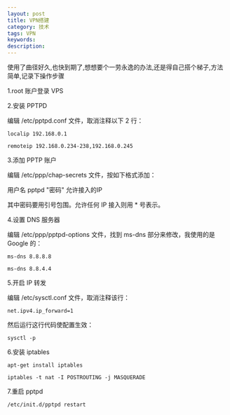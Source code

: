 ```yaml
---
layout: post
title: VPN搭建
category: 技术
tags: VPN
keywords:
description:
---
```


使用了曲径好久,也快到期了,想想要个一劳永逸的办法,还是得自己搭个梯子,方法简单,记录下操作步骤

1.root 账户登录 VPS

2.安装 PPTPD

编辑 /etc/pptpd.conf 文件，取消注释以下 2 行：

```
localip 192.168.0.1

remoteip 192.168.0.234-238,192.168.0.245
```

3.添加 PPTP 账户

编辑 /etc/ppp/chap-secrets 文件，按如下格式添加：

用户名 pptpd "密码" 允许接入的IP

其中密码要用引号包围。允许任何 IP 接入则用 * 号表示。

4.设置 DNS 服务器

编辑 /etc/ppp/pptpd-options 文件，找到 ms-dns 部分来修改，我使用的是 Google 的：

```
ms-dns 8.8.8.8

ms-dns 8.8.4.4
```

5.开启 IP 转发

编辑 /etc/sysctl.conf 文件，取消注释该行：

```net.ipv4.ip_forward=1```

然后运行这行代码使配置生效：

```sysctl -p```

6.安装 iptables

```
apt-get install iptables

iptables -t nat -I POSTROUTING -j MASQUERADE
```

7.重启 pptpd

```/etc/init.d/pptpd restart```
